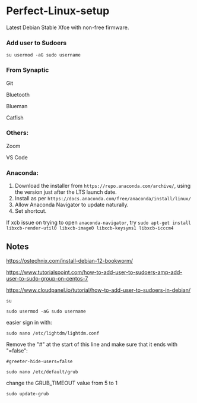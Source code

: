# Perfect-Linux-setup

Latest Debian Stable Xfce with non-free firmware.

### Add user to Sudoers

```su usermod -aG sudo username```

### From Synaptic

Git

Bluetooth

Blueman

Catfish

### Others:

Zoom

VS Code

### Anaconda:

1. Download the installer from ```https://repo.anaconda.com/archive/```, using the version just after the LTS launch date.
2. Install as per ```https://docs.anaconda.com/free/anaconda/install/linux/```
3. Allow Anaconda Navigator to update naturally.
4. Set shortcut.

If xcb issue on trying to open ```anaconda-navigator```, try ```sudo apt-get install libxcb-render-util0 libxcb-image0 libxcb-keysyms1 libxcb-icccm4```

## Notes

https://ostechnix.com/install-debian-12-bookworm/

https://www.tutorialspoint.com/how-to-add-user-to-sudoers-amp-add-user-to-sudo-group-on-centos-7

https://www.cloudpanel.io/tutorial/how-to-add-user-to-sudoers-in-debian/
 

```su```

```sudo usermod -aG sudo username```

easier sign in with:

```sudo nano /etc/lightdm/lightdm.conf```

Remove the "#" at the start of this line and make sure that it ends with "=false":

```#greeter-hide-users=false```


```sudo nano /etc/default/grub```

change the GRUB_TIMEOUT value from 5 to 1

```sudo update-grub```
